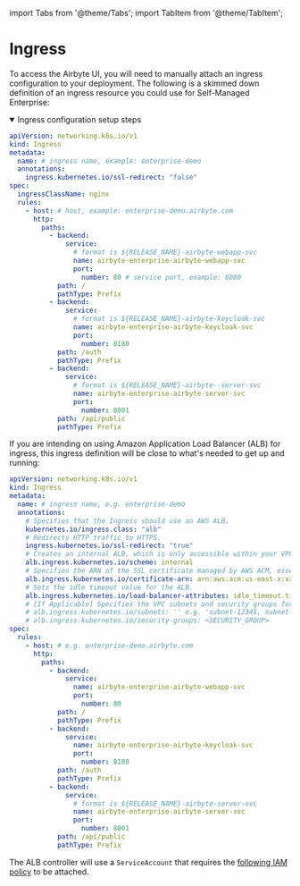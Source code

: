

import Tabs from '@theme/Tabs';
import TabItem from '@theme/TabItem';

# Ingress

To access the Airbyte UI, you will need to manually attach an ingress configuration to your deployment. The following is a skimmed down definition of an ingress resource you could use for Self-Managed Enterprise:

<details open>
<summary>Ingress configuration setup steps</summary>
<Tabs>
<TabItem value="NGINX" label="NGINX">

```yaml
apiVersion: networking.k8s.io/v1
kind: Ingress
metadata:
  name: # ingress name, example: enterprise-demo
  annotations:
    ingress.kubernetes.io/ssl-redirect: "false"
spec:
  ingressClassName: nginx
  rules:
    - host: # host, example: enterprise-demo.airbyte.com
      http:
        paths:
          - backend:
              service:
                # format is ${RELEASE_NAME}-airbyte-webapp-svc
                name: airbyte-enterprise-airbyte-webapp-svc
                port:
                  number: 80 # service port, example: 8080
            path: /
            pathType: Prefix
          - backend:
              service:
                # format is ${RELEASE_NAME}-airbyte-keycloak-svc
                name: airbyte-enterprise-airbyte-keycloak-svc
                port:
                  number: 8180
            path: /auth
            pathType: Prefix
          - backend:
              service:
                # format is ${RELEASE_NAME}-airbyte--server-svc
                name: airbyte-enterprise-airbyte-server-svc
                port:
                  number: 8001
            path: /api/public
            pathType: Prefix
```
</TabItem>
<TabItem value="Amazon ALB" label="Amazon ALB">

If you are intending on using Amazon Application Load Balancer (ALB) for ingress, this ingress definition will be close to what's needed to get up and running:


```yaml
apiVersion: networking.k8s.io/v1
kind: Ingress
metadata:
  name: # ingress name, e.g. enterprise-demo
  annotations:
    # Specifies that the Ingress should use an AWS ALB.
    kubernetes.io/ingress.class: "alb"
    # Redirects HTTP traffic to HTTPS.
    ingress.kubernetes.io/ssl-redirect: "true"
    # Creates an internal ALB, which is only accessible within your VPC or through a VPN.
    alb.ingress.kubernetes.io/scheme: internal
    # Specifies the ARN of the SSL certificate managed by AWS ACM, essential for HTTPS.
    alb.ingress.kubernetes.io/certificate-arn: arn:aws:acm:us-east-x:xxxxxxxxx:certificate/xxxxxxxxx-xxxxx-xxxx-xxxx-xxxxxxxxxxx
    # Sets the idle timeout value for the ALB.
    alb.ingress.kubernetes.io/load-balancer-attributes: idle_timeout.timeout_seconds=30
    # [If Applicable] Specifies the VPC subnets and security groups for the ALB
    # alb.ingress.kubernetes.io/subnets: '' e.g. 'subnet-12345, subnet-67890'
    # alb.ingress.kubernetes.io/security-groups: <SECURITY_GROUP>
spec:
  rules:
    - host: # e.g. enterprise-demo.airbyte.com
      http:
        paths:
          - backend:
              service:
                name: airbyte-enterprise-airbyte-webapp-svc
                port:
                  number: 80
            path: /
            pathType: Prefix
          - backend:
              service:
                name: airbyte-enterprise-airbyte-keycloak-svc
                port:
                  number: 8180
            path: /auth
            pathType: Prefix
          - backend:
              service:
                # format is ${RELEASE_NAME}-airbyte-server-svc
                name: airbyte-enterprise-airbyte-server-svc
                port:
                  number: 8001
            path: /api/public
            pathType: Prefix
```

The ALB controller will use a `ServiceAccount` that requires the [following IAM policy](https://raw.githubusercontent.com/kubernetes-sigs/aws-load-balancer-controller/main/docs/install/iam_policy.json) to be attached.

</TabItem>
</Tabs>
</details>

